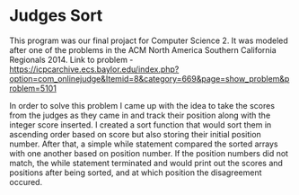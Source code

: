 # Judges Sort
This program was our final projact for Computer Science 2. 
It was modeled after one of the problems in the ACM North America Southern California Regionals 2014.
Link to problem - https://icpcarchive.ecs.baylor.edu/index.php?option=com_onlinejudge&Itemid=8&category=669&page=show_problem&problem=5101

In order to solve this problem I came up with the idea to take the scores from the judges as they came in and track their position along with the integer score inserted. I created a sort function that would sort them in ascending order based on score but also storing their initial position number. After that, a simple while statement compared the sorted arrays with one another based on position number. If the position numbers did not match, the while statement terminated and would print out the scores and positions after being sorted, and at which position the disagreement occured. 
